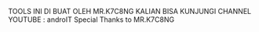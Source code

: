 TOOLS INI DI BUAT OLEH MR.K7C8NG
KALIAN BISA KUNJUNGI CHANNEL YOUTUBE : androIT
Special Thanks to MR.K7C8NG
